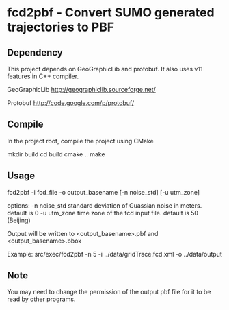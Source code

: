 fcd2pbf - Convert SUMO generated trajectories to PBF
====================================================

Dependency
-----------

This project depends on GeoGraphicLib and protobuf.
It also uses v11 features in C++ compiler.

GeoGraphicLib
 http://geographiclib.sourceforge.net/

Protobuf
 http://code.google.com/p/protobuf/

Compile
-----------

In the project root, compile the project using CMake
 
 mkdir build
 cd build
 cmake ..
 make

Usage
-----------

fcd2pbf -i fcd_file -o output_basename [-n noise_std] [-u utm_zone] 
    
options: 
 -n <float> noise_std   standard deviation of Guassian noise in meters. default is 0
 -u <int>   utm_zone    time zone of the fcd input file. default is 50 (Beijing)

Output will be written to <output_basename>.pbf and <output_basename>.bbox
 

Example: 
 src/exec/fcd2pbf -n 5 -i ../data/gridTrace.fcd.xml -o ../data/output
 
Note
-----------

You may need to change the permission of the output pbf file 
for it to be read by other programs.
